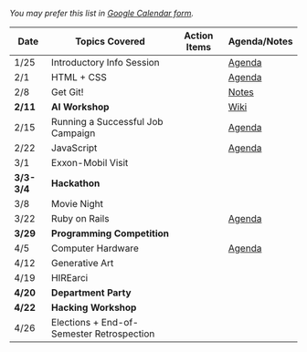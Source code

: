 *You may prefer this list in [Google Calendar form](https://okstateacm.github.io/calendar/).*

| Date 	| Topics Covered                | Action Items                      | Agenda/Notes                 |
|-------|-------------------------------|-----------------------------------|------------------------------|
| 1/25	| Introductory Info Session     |                                   | [Agenda](https://git.io/vD356) |
| 2/1 	| HTML + CSS					|                                   |  [Agenda](https://git.io/vDYxi)         |
| 2/8 	| Get Git!       				|                                   | [Notes](https://git.io/vDuJz)        |
| **2/11**  | **AI Workshop**    		|                                   | [Wiki](https://git.io/vD35W)    |
| 2/15	| Running a Successful Job Campaign |                                 | [Agenda](https://git.io/vDzo4)  |
| 2/22	| JavaScript  |   | [Agenda](https://git.io/vD7xj)         |
| 3/1 	| Exxon-Mobil Visit   				|                                   |                              |
| **3/3-3/4** | **Hackathon**			|                                   |                              |
| 3/8 	| Movie Night     				|                                   |                              |
| 3/22	| Ruby on Rails | | [Agenda](https://git.io/vSetj) |
| **3/29**	| **Programming Competition**	|                               |                              |
| 4/5 	| Computer Hardware				|                                   | [Agenda](https://git.io/vSE6H)   |
| 4/12	| Generative Art   				|                                   |                              |
| 4/19	| HIREarci		|                                   |                              |
| **4/20**	| **Department Party**		|                                   |                              |
| **4/22**	| **Hacking Workshop**		|                                   |                              |
| 4/26	| Elections + End-of-Semester Retrospection	|       				|                              |
